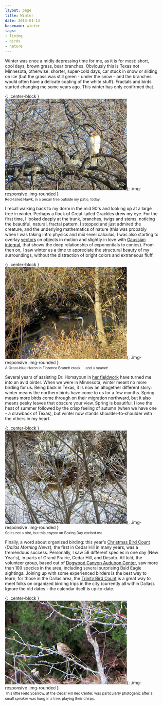 ```yaml
---
layout: page
title: Winter
date: 2013-01-13
basename: winter
tags:
- living
- birds
- nature
---
```


Winter was once a midly depressing time for me, as it is for most: short, cool
days, brown grass, bear branches. Obviously this is Texas not Minnesota,
otherwise: shorter, super-cold days, car stuck in snow or sliding on ice (but
the grass was still green - under the snow - and the branches  would often have
a delicate coating of the white stuff). Fractals and birds started changing me
some years ago. This winter has only confirmed that.

{: .center-block }
![hawk](/images/IMG_0682.JPG){: .img-responsive .img-rounded }<br><small>Red-tailed 
Hawk, in a pecan tree outside my patio, today.</small>

<!--more-->

I recall walking back to my dorm in the mid 90's and looking up at a large tree
in winter. Perhaps a flock of Great-tailed Grackles drew my eye. For the first
time, I looked deeply at the trunk, branches, twigs and stems, noticing the
beautiful, natural, fractal pattern. I stopped and just admired the creature,
and the underlying mathematics of nature (this was probably when I was taking
intro physics and mid-level calculus; I was also starting to overlay <a
href="http://en.wikipedia.org/wiki/Euclidean_vector#Physics">vectors</a> on
objects in motion and slightly in love with <a
href="http://en.wikipedia.org/wiki/Gaussian_integral">Gaussian integral</a>,
that shows the deep relationship of exponentials to conics). From then on, I saw
winter as a time to appreciate the structural beauty of my surroundings, without
the distraction of bright colors and extraneous fluff.

{: .center-block }
![animals](/images/IMG_0679.JPG){: .img-responsive .img-rounded }<br><small>A
Great-blue Heron in Florence Branch creek ... and a beaver!</small>

Several years of assisting Dr. Homayoun in <a
href="http://www.ibamonitoring.org/about/Default.aspx">her fieldwork</a> have
turned me into an avid birder. When we were in Minnesota, winter meant no more
birding for us. Being back in Texas, it is now an altogether different story:
winter means the northern birds have come to us for a few months. Spring means
more birds come through on their migration northward, but it also means pesky
leaves that obscure your view. Spring is  beautiful, I love the heat of summer
followed by the crisp feeling of autumn (when we have one - a drawback of
Texas), but winter now stands shoulder-to-shoulder  with the others in my heart.

{: .center-block }
![coyote](/images/IMG_0664.JPG){: .img-responsive .img-rounded }<br><small>So
its not a bird, but this coyote on Boxing Day excited me.</small>

Finally, a word about organized birding: this year's <a
href="http://www.dallasnews.com/lifestyles/home-and-gardening/headlines/20121226-tweet-this-its-time-for-audubons-annual-bird-count-in-dallas.ece?ssimg=835004">Christmas
Bird Count</a> (_Dallas Morning News_), the first in Cedar Hill in many years,
was a tremendous success.   Personally, I saw 58 different species in one day
(New Year's), in parts of Grand Prairie, Cedar Hill, and Desoto. All told, the
volunteer group, based out of <a href="http://dogwoodcanyon.audubon.org">Dogwood
Canyon Audubon Center</a>, saw more than 100 species in the area, including
several surprising Bald Eagle sightings. Joining up with some experienced
birders is the best way to learn; for those in the Dallas area, the <a
href="http://www.trinitybirdcount.com/">Trinity Bird Count</a> is a great way to
meet folks on organized birding trips in the city (currently all within Dallas).
Ignore the old dates - the calendar itself is up-to-date.

{: .center-block }
![field sparrow](/images/IMG_0671.JPG){: .img-responsive .img-rounded }<br><small>This
little Field Sparrow, at the Cedar Hill Rec Center, was particularly photogenic after 
a small speaker was hung in a tree, playing their chirps.</small>
